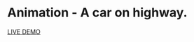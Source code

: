 # Animation - A car on highway.

[LIVE DEMO](https://giorgigok.github.io/car-on-highway-animation/)
